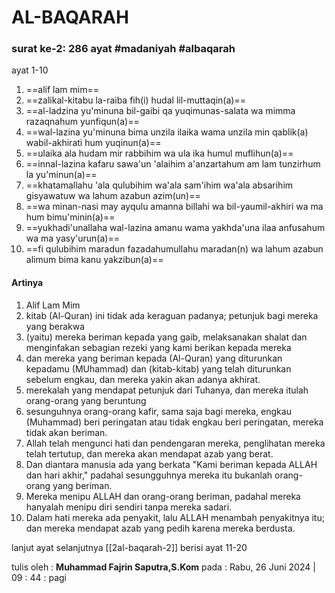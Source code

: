 # AL-BAQARAH

### surat ke-2: 286 ayat #madaniyah #albaqarah 
ayat 1-10
1. ==alif lam mim==
2. ==zalikal-kitabu la-raiba fih(i) hudal lil-muttaqin(a)==
3. ==al-ladzina yu'minuna bil-gaibi qa yuqimunas-salata wa mimma razaqnahum yunfiqun(a)==
4. ==wal-lazina yu'minuna bima unzila ilaika wama unzila min qablik(a) wabil-akhirati hum yuqinun(a)==
5. ==ulaika ala hudam mir rabbihim wa ula ika humul muflihun(a)==
6. ==innal-lazina kafaru sawa'un 'alaihim a'anzartahum am lam tunzirhum la yu'minun(a)==
7. ==khatamallahu 'ala qulubihim wa'ala sam'ihim wa'ala absarihim gisyawatuw wa lahum azabun azim(un)==
8. ==wa minan-nasi may ayqulu amanna billahi wa bil-yaumil-akhiri wa ma hum bimu'minin(a)==
9. ==yukhadi'unallaha wal-lazina amanu wama yakhda'una ilaa anfusahum wa ma yasy'urun(a)==
10. ==fi qulubihim maradun fazadahumullahu maradan(n) wa lahum azabun alimum bima kanu yakzibun(a)==

#### Artinya
1. Alif Lam Mim
2. kitab (Al-Quran) ini tidak ada keraguan padanya; petunjuk bagi mereka yang berakwa
3. (yaitu) mereka beriman kepada yang gaib, melaksanakan shalat dan menginfakan sebagian rezeki yang kami berikan kepada mereka
4. dan mereka yang beriman kepada (Al-Quran) yang diturunkan kepadamu (MUhammad) dan (kitab-kitab) yang telah diturunkan sebelum engkau, dan mereka yakin akan adanya akhirat.
5. merekalah yang mendapat petunjuk dari Tuhanya, dan mereka itulah orang-orang yang beruntung
6. sesunguhnya orang-orang kafir, sama saja bagi mereka, engkau (Muhammad) beri peringatan atau tidak engkau beri peringatan, mereka tidak akan beriman.
7. Allah telah mengunci hati dan pendengaran mereka, penglihatan mereka telah tertutup, dan mereka akan mendapat azab yang berat.
8. Dan diantara manusia ada yang berkata "Kami beriman kepada ALLAH dan hari akhir," padahal sesungguhnya mereka itu bukanlah orang-orang yang beriman.
9. Mereka menipu ALLAH dan orang-orang beriman, padahal mereka hanyalah menipu diri sendiri tanpa mereka sadari.
10. Dalam hati mereka ada penyakit, lalu ALLAH menambah penyakitnya itu; dan mereka mendapat azab yang pedih karena mereka berdusta.

lanjut ayat selanjutnya  [[2al-baqarah-2]] berisi ayat 11-20


tulis oleh : **Muhammad Fajrin Saputra,S.Kom**
pada : Rabu, 26 Juni  2024 | 09 : 44 : pagi






